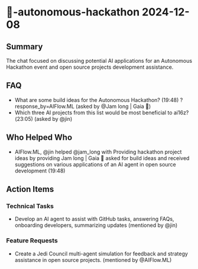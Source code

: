 # 🌱-autonomous-hackathon 2024-12-08

## Summary

The chat focused on discussing potential AI applications for an Autonomous Hackathon event and open source projects development assistance.

## FAQ

- What are some build ideas for the Autonomous Hackathon? (19:48) ?response_by=AIFlow.ML (asked by @Jam long | Gaia 🌱)
- Which three AI projects from this list would be most beneficial to ai16z?(23:05) (asked by @jin)

## Who Helped Who

- AIFlow.ML, @jin helped @jam_long with Providing hackathon project ideas by providing Jam long | Gaia 🌱 asked for build ideas and received suggestions on various applications of an AI agent in open source development (19:48)

## Action Items

### Technical Tasks

- Develop an AI agent to assist with GitHub tasks, answering FAQs, onboarding developers, summarizing updates (mentioned by @jin)

### Feature Requests

- Create a Jedi Council multi-agent simulation for feedback and strategy assistance in open source projects. (mentioned by @AIFlow.ML)
